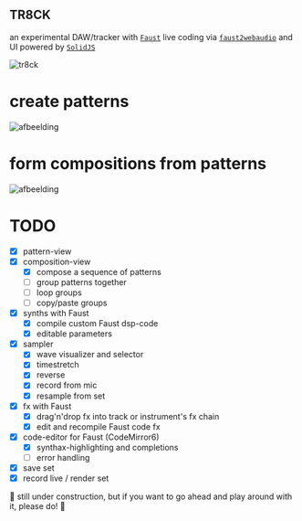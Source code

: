 ## TR8CK

an experimental DAW/tracker with [`Faust`](https://faust.grame.fr/) live coding via [`faust2webaudio`](https://github.com/grame-cncm/faust2webaudio) and UI powered by [`SolidJS`](https://www.solidjs.com/)

![tr8ck](https://user-images.githubusercontent.com/10504064/194712686-f1523f87-3085-430c-8ba5-aac2ac953622.gif)

# create patterns
![afbeelding](https://user-images.githubusercontent.com/10504064/194711560-eb68c80d-7164-4e16-ac09-2deb6f93b6fb.png)

# form compositions from patterns
![afbeelding](https://user-images.githubusercontent.com/10504064/194711611-6bfff893-359f-4e8d-814e-bf9ac4cb8849.png)

# TODO

- [x] pattern-view
- [x] composition-view
  - [x] compose a sequence of patterns
  - [ ] group patterns together
  - [ ] loop groups
  - [ ] copy/paste groups
- [x] synths with Faust
  - [x] compile custom Faust dsp-code
  - [x] editable parameters
- [x] sampler
  - [x] wave visualizer and selector
  - [x] timestretch
  - [x] reverse
  - [x] record from mic
  - [x] resample from set
- [x] fx with Faust
  - [x] drag'n'drop fx into track or instrument's fx chain
  - [x] edit and recompile Faust code fx
- [x] code-editor for Faust (CodeMirror6)
  - [x] synthax-highlighting and completions
  - [ ] error handling
- [x] save set
- [x] record live / render set

🚧 still under construction, but if you want to go ahead and play around with it, please do! 🚧
